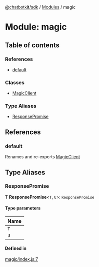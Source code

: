 [@chatbotkit/sdk](../README.md) / [Modules](../modules.md) / magic

# Module: magic

## Table of contents

### References

- [default](magic.md#default)

### Classes

- [MagicClient](../classes/magic.MagicClient.md)

### Type Aliases

- [ResponsePromise](magic.md#responsepromise)

## References

### default

Renames and re-exports [MagicClient](../classes/magic.MagicClient.md)

## Type Aliases

### ResponsePromise

Ƭ **ResponsePromise**\<`T`, `U`\>: `ResponsePromise`

#### Type parameters

| Name |
| :------ |
| `T` |
| `U` |

#### Defined in

[magic/index.js:7](https://github.com/chatbotkit/node-sdk/blob/d5a6097/packages/sdk/src/magic/index.js#L7)
